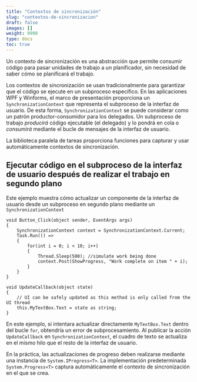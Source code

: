 ```yaml
---
title: "Contextos de sincronización"
slug: "contextos-de-sincronizacion"
draft: false
images: []
weight: 9990
type: docs
toc: true
---
```


Un contexto de sincronización es una abstracción que permite consumir código para pasar unidades de trabajo a un planificador, sin necesidad de saber cómo se planificará el trabajo.

Los contextos de sincronización se usan tradicionalmente para garantizar que el código se ejecute en un subproceso específico. En las aplicaciones WPF y Winforms, el marco de presentación proporciona un `SynchronizationContext` que representa el subproceso de la interfaz de usuario. De esta forma, `SynchronizationContext` se puede considerar como un patrón productor-consumidor para los delegados. Un subproceso de trabajo _producirá_ código ejecutable (el delegado) y lo pondrá en cola o _consumirá_ mediante el bucle de mensajes de la interfaz de usuario.

La biblioteca paralela de tareas proporciona funciones para capturar y usar automáticamente contextos de sincronización.

## Ejecutar código en el subproceso de la interfaz de usuario después de realizar el trabajo en segundo plano
Este ejemplo muestra cómo actualizar un componente de la interfaz de usuario desde un subproceso en segundo plano mediante un `SynchronizationContext`


    void Button_Click(object sender, EventArgs args)
    {
        SynchronizationContext context = SynchronizationContext.Current;
        Task.Run(() =>
        {
            for(int i = 0; i < 10; i++) 
            {
                Thread.Sleep(500); //simulate work being done
                context.Post(ShowProgress, "Work complete on item " + i);
            }
        }
    }

    void UpdateCallback(object state)
    {
        // UI can be safely updated as this method is only called from the UI thread
        this.MyTextBox.Text = state as string;
    }

En este ejemplo, si intentara actualizar directamente `MyTextBox.Text` dentro del bucle `for`, obtendría un error de subprocesamiento. Al publicar la acción `UpdateCallback` en `SynchronizationContext`, el cuadro de texto se actualiza en el mismo hilo que el resto de la interfaz de usuario.

En la práctica, las actualizaciones de progreso deben realizarse mediante una instancia de `System.IProgress<T>`. La implementación predeterminada `System.Progress<T>` captura automáticamente el contexto de sincronización en el que se crea.

